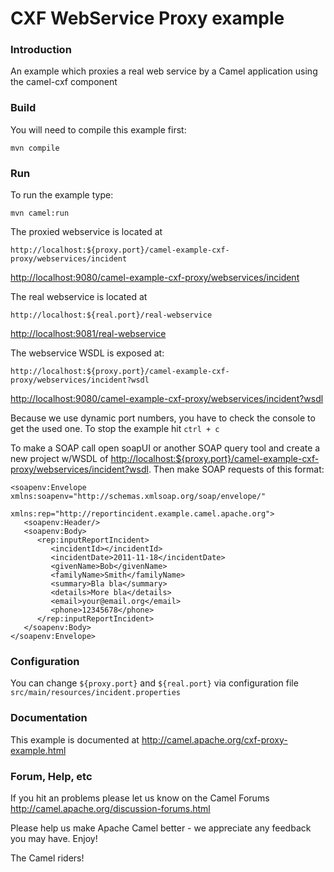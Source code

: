 # CXF WebService Proxy example

### Introduction

An example which proxies a real web service by a Camel application using the camel-cxf component

### Build
You will need to compile this example first:

	mvn compile

### Run

To run the example type:
	
	mvn camel:run

The proxied webservice is located at

	http://localhost:${proxy.port}/camel-example-cxf-proxy/webservices/incident

<http://localhost:9080/camel-example-cxf-proxy/webservices/incident>

The real webservice is located at

	http://localhost:${real.port}/real-webservice
	
<http://localhost:9081/real-webservice>

The webservice WSDL is exposed at:

	http://localhost:${proxy.port}/camel-example-cxf-proxy/webservices/incident?wsdl
	
<http://localhost:9080/camel-example-cxf-proxy/webservices/incident?wsdl>

Because we use dynamic port numbers, you have to check the console to get the used one.
To stop the example hit `ctrl + c`

To make a SOAP call open soapUI or another SOAP query tool and create a new
project w/WSDL of <http://localhost:${proxy.port}/camel-example-cxf-proxy/webservices/incident?wsdl>.
Then make SOAP requests of this format:

	<soapenv:Envelope xmlns:soapenv="http://schemas.xmlsoap.org/soap/envelope/" 
	                  xmlns:rep="http://reportincident.example.camel.apache.org">
	   <soapenv:Header/>
	   <soapenv:Body>
	      <rep:inputReportIncident>
	         <incidentId></incidentId>
	         <incidentDate>2011-11-18</incidentDate>
	         <givenName>Bob</givenName>
	         <familyName>Smith</familyName>
	         <summary>Bla bla</summary>
	         <details>More bla</details>
	         <email>your@email.org</email>
	         <phone>12345678</phone>
	      </rep:inputReportIncident>
	   </soapenv:Body>
	</soapenv:Envelope>

### Configuration

You can change `${proxy.port}` and `${real.port}` via configuration file `src/main/resources/incident.properties`

### Documentation

This example is documented at <http://camel.apache.org/cxf-proxy-example.html>

### Forum, Help, etc 

If you hit an problems please let us know on the Camel Forums
  <http://camel.apache.org/discussion-forums.html>

Please help us make Apache Camel better - we appreciate any feedback you may
have.  Enjoy!


The Camel riders!
